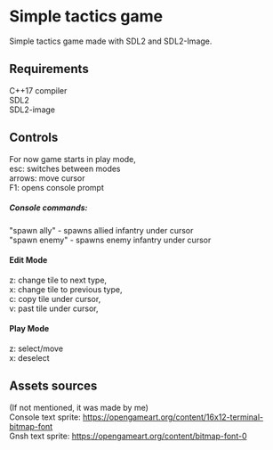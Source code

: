 # Simple tactics game
Simple tactics game made with SDL2 and SDL2-Image.

## Requirements
C++17 compiler  
SDL2  
SDL2-image  

## Controls
For now game starts in play mode,  
esc: switches between modes  
arrows: move cursor  
F1: opens console prompt  

##### Console commands:
"spawn ally" - spawns allied infantry under cursor  
"spawn enemy" - spawns enemy infantry under cursor  

#### Edit Mode 
z: change tile to next type,  
x: change tile to previous type,  
c: copy tile under cursor,  
v: past tile under cursor,  

#### Play Mode
z: select/move  
x: deselect  

## Assets sources
(If not mentioned, it was made by me)\
Console text sprite: https://opengameart.org/content/16x12-terminal-bitmap-font  
Gnsh text sprite: https://opengameart.org/content/bitmap-font-0  
